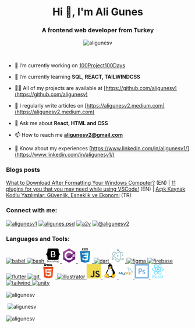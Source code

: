 <h1 align="center">Hi 👋, I'm Ali Gunes</h1>
<h3 align="center">A frontend web developer from Turkey</h3>

<p align="center"> <img src="https://komarev.com/ghpvc/?username=aligunesv&label=Profile%20views&color=0e75b6&style=flat" alt="aligunesv" /> </p>

<p align="left"> <a href="https://twitter.com/" target="blank"><img src="https://img.shields.io/twitter/follow/?logo=twitter&style=for-the-badge" alt="" /></a> </p>

- 🔭 I’m currently working on [100Project100Days](https://github.com/aligunesv/100projects100day)

- 🌱 I’m currently learning **SQL, REACT, TAILWINDCSS**

- 👨‍💻 All of my projects are available at [https://github.com/aligunesv](https://github.com/aligunesv)

- 📝 I regularly write articles on [https://aligunesv2.medium.com](https://aligunesv2.medium.com)

- 💬 Ask me about **React, HTML and CSS**

- 📫 How to reach me **aligunesv2@gmail.com**

- 📄 Know about my experiences [https://www.linkedin.com/in/aligunesv1/](https://www.linkedin.com/in/aligunesv1/)

### Blogs posts
[What to Download After Formatting Your Windows Computer?](https://aligunesv2.medium.com/what-to-download-after-formatting-your-windows-computer-e0d1cf882caf) (EN) |
[11 plugins for you that you may need while using VSCode!](https://aligunesv2.medium.com/11-plugins-for-you-that-you-may-need-while-using-vscode-2dffb96a4139) (EN) |
[Açık Kaynak Kodlu Yazılımlar: Güvenlik, Esneklik ve Ekonomi](https://aligunesv2.medium.com/a%C3%A7%C4%B1k-kaynak-kodlu-yaz%C4%B1l%C4%B1mlar-g%C3%BCvenlik-esneklik-ve-ekonomi-5214cdfc9493) (TR)


<h3 align="left">Connect with me:</h3>
<p align="left">
<a href="https://linkedin.com/in/aligunesv1" target="blank"><img align="center" src="https://raw.githubusercontent.com/rahuldkjain/github-profile-readme-generator/master/src/images/icons/Social/linked-in-alt.svg" alt="aligunesv1" height="30" width="40" /></a>
<a href="https://instagram.com/aligunes.psd" target="blank"><img align="center" src="https://raw.githubusercontent.com/rahuldkjain/github-profile-readme-generator/master/src/images/icons/Social/instagram.svg" alt="aligunes.psd" height="30" width="40" /></a>
<a href="https://www.behance.net/a2v" target="blank"><img align="center" src="https://raw.githubusercontent.com/rahuldkjain/github-profile-readme-generator/master/src/images/icons/Social/behance.svg" alt="a2v" height="30" width="40" /></a>
<a href="https://medium.com/@aligunesv2" target="blank"><img align="center" src="https://raw.githubusercontent.com/rahuldkjain/github-profile-readme-generator/master/src/images/icons/Social/medium.svg" alt="@aligunesv2" height="30" width="40" /></a>
</p>

<h3 align="left">Languages and Tools:</h3>
<p align="left"> <a href="https://babeljs.io/" target="_blank" rel="noreferrer"> <img src="https://www.vectorlogo.zone/logos/babeljs/babeljs-icon.svg" alt="babel" width="40" height="40"/> </a> <a href="https://www.gnu.org/software/bash/" target="_blank" rel="noreferrer"> <img src="https://www.vectorlogo.zone/logos/gnu_bash/gnu_bash-icon.svg" alt="bash" width="40" height="40"/> </a> <a href="https://getbootstrap.com" target="_blank" rel="noreferrer"> <img src="https://raw.githubusercontent.com/devicons/devicon/master/icons/bootstrap/bootstrap-plain-wordmark.svg" alt="bootstrap" width="40" height="40"/> </a> <a href="https://www.w3schools.com/cs/" target="_blank" rel="noreferrer"> <img src="https://raw.githubusercontent.com/devicons/devicon/master/icons/csharp/csharp-original.svg" alt="csharp" width="40" height="40"/> </a> <a href="https://www.w3schools.com/css/" target="_blank" rel="noreferrer"> <img src="https://raw.githubusercontent.com/devicons/devicon/master/icons/css3/css3-original-wordmark.svg" alt="css3" width="40" height="40"/> </a> <a href="https://dart.dev" target="_blank" rel="noreferrer"> <img src="https://www.vectorlogo.zone/logos/dartlang/dartlang-icon.svg" alt="dart" width="40" height="40"/> </a> <a href="https://www.electronjs.org" target="_blank" rel="noreferrer"> <img src="https://raw.githubusercontent.com/devicons/devicon/master/icons/electron/electron-original.svg" alt="electron" width="40" height="40"/> </a> <a href="https://www.figma.com/" target="_blank" rel="noreferrer"> <img src="https://www.vectorlogo.zone/logos/figma/figma-icon.svg" alt="figma" width="40" height="40"/> </a> <a href="https://firebase.google.com/" target="_blank" rel="noreferrer"> <img src="https://www.vectorlogo.zone/logos/firebase/firebase-icon.svg" alt="firebase" width="40" height="40"/> </a> <a href="https://flutter.dev" target="_blank" rel="noreferrer"> <img src="https://www.vectorlogo.zone/logos/flutterio/flutterio-icon.svg" alt="flutter" width="40" height="40"/> </a> <a href="https://git-scm.com/" target="_blank" rel="noreferrer"> <img src="https://www.vectorlogo.zone/logos/git-scm/git-scm-icon.svg" alt="git" width="40" height="40"/> </a> <a href="https://www.w3.org/html/" target="_blank" rel="noreferrer"> <img src="https://raw.githubusercontent.com/devicons/devicon/master/icons/html5/html5-original-wordmark.svg" alt="html5" width="40" height="40"/> </a> <a href="https://www.adobe.com/in/products/illustrator.html" target="_blank" rel="noreferrer"> <img src="https://www.vectorlogo.zone/logos/adobe_illustrator/adobe_illustrator-icon.svg" alt="illustrator" width="40" height="40"/> </a> <a href="https://developer.mozilla.org/en-US/docs/Web/JavaScript" target="_blank" rel="noreferrer"> <img src="https://raw.githubusercontent.com/devicons/devicon/master/icons/javascript/javascript-original.svg" alt="javascript" width="40" height="40"/> </a> <a href="https://www.linux.org/" target="_blank" rel="noreferrer"> <img src="https://raw.githubusercontent.com/devicons/devicon/master/icons/linux/linux-original.svg" alt="linux" width="40" height="40"/> </a> <a href="https://www.mysql.com/" target="_blank" rel="noreferrer"> <img src="https://raw.githubusercontent.com/devicons/devicon/master/icons/mysql/mysql-original-wordmark.svg" alt="mysql" width="40" height="40"/> </a> <a href="https://www.photoshop.com/en" target="_blank" rel="noreferrer"> <img src="https://raw.githubusercontent.com/devicons/devicon/master/icons/photoshop/photoshop-line.svg" alt="photoshop" width="40" height="40"/> </a> <a href="https://reactjs.org/" target="_blank" rel="noreferrer"> <img src="https://raw.githubusercontent.com/devicons/devicon/master/icons/react/react-original-wordmark.svg" alt="react" width="40" height="40"/> </a> <a href="https://tailwindcss.com/" target="_blank" rel="noreferrer"> <img src="https://www.vectorlogo.zone/logos/tailwindcss/tailwindcss-icon.svg" alt="tailwind" width="40" height="40"/> </a> <a href="https://unity.com/" target="_blank" rel="noreferrer"> <img src="https://www.vectorlogo.zone/logos/unity3d/unity3d-icon.svg" alt="unity" width="40" height="40"/> </a> </p>

<p><img align="center" src="https://github-readme-stats.vercel.app/api/top-langs?username=aligunesv&show_icons=true&locale=en&layout=compact" alt="aligunesv" /></p>

<p>&nbsp;<img align="center" src="https://github-readme-stats.vercel.app/api?username=aligunesv&show_icons=true&locale=en" alt="aligunesv" /></p>

<p><img align="center" src="https://github-readme-streak-stats.herokuapp.com/?user=aligunesv&" alt="aligunesv" /></p>
